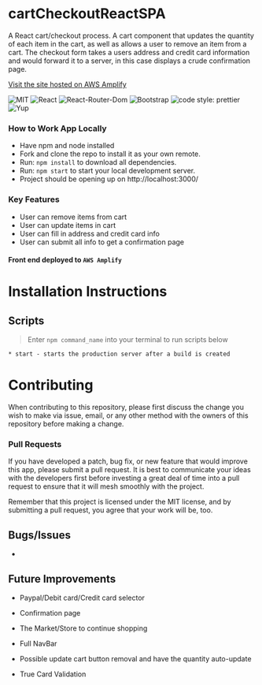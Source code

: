 # cartCheckoutReactSPA

A React cart/checkout process. A cart component that updates the quantity of each item in the cart, as well as allows a user to remove an item from a cart. The checkout form takes a users address and credit card information and would forward it to a server, in this case displays a crude confirmation page.

[Visit the site hosted on AWS Amplify](https://main.dvandepvx5xni.amplifyapp.com/)

![MIT](https://img.shields.io/packagist/l/doctrine/orm.svg)
![React](https://img.shields.io/badge/react-^17.0.2-blue.svg)
![React-Router-Dom](https://img.shields.io/badge/react--router--dom-^5.2.0-darkblue?style=flat-square)
![Bootstrap](https://img.shields.io/badge/bootstrap-^5.0.0--beta3-red?style=flat-square)
![code style: prettier](https://img.shields.io/badge/code_style-prettier-ff69b4.svg?style=flat-square)
![Yup](https://img.shields.io/badge/yup-%5E0.32.9-yellow?style=flat-square)

<!--
![cypress](https://img.shields.io/badge/cypress-%5E4.14.1-orange?style=flat-square)

 -->

### How to Work App Locally

- Have npm and node installed
- Fork and clone the repo to install it as your own remote.
- Run: `npm install` to download all dependencies.
- Run: `npm start` to start your local development server.
- Project should be opening up on http://localhost:3000/

### Key Features

- User can remove items from cart
- User can update items in cart
- User can fill in address and credit card info
- User can submit all info to get a confirmation page

#### Front end deployed to `AWS Amplify`

# Installation Instructions

## Scripts

> Enter `npm command_name` into your terminal to run scripts below

    * start - starts the production server after a build is created

# Contributing

When contributing to this repository, please first discuss the change you wish to make via issue, email, or any other method with the owners of this repository before making a change.

### Pull Requests

If you have developed a patch, bug fix, or new feature that would improve this app, please submit a pull request. It is best to communicate your ideas with the developers first before investing a great deal of time into a pull request to ensure that it will mesh smoothly with the project.

Remember that this project is licensed under the MIT license, and by submitting a pull request, you agree that your work will be, too.

## Bugs/Issues

-

## Future Improvements

- Paypal/Debit card/Credit card selector
- Confirmation page
- The Market/Store to continue shopping
- Full NavBar
- Possible update cart button removal and have the quantity auto-update

- True Card Validation

